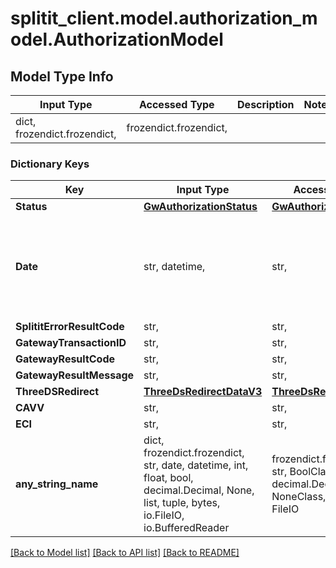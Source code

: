 # splitit_client.model.authorization_model.AuthorizationModel

## Model Type Info
Input Type | Accessed Type | Description | Notes
------------ | ------------- | ------------- | -------------
dict, frozendict.frozendict,  | frozendict.frozendict,  |  | 

### Dictionary Keys
Key | Input Type | Accessed Type | Description | Notes
------------ | ------------- | ------------- | ------------- | -------------
**Status** | [**GwAuthorizationStatus**](GwAuthorizationStatus.md) | [**GwAuthorizationStatus**](GwAuthorizationStatus.md) |  | 
**Date** | str, datetime,  | str,  |  | [optional] value must conform to RFC-3339 date-time
**SplititErrorResultCode** | str,  | str,  |  | [optional] 
**GatewayTransactionID** | str,  | str,  |  | [optional] 
**GatewayResultCode** | str,  | str,  |  | [optional] 
**GatewayResultMessage** | str,  | str,  |  | [optional] 
**ThreeDSRedirect** | [**ThreeDsRedirectDataV3**](ThreeDsRedirectDataV3.md) | [**ThreeDsRedirectDataV3**](ThreeDsRedirectDataV3.md) |  | [optional] 
**CAVV** | str,  | str,  |  | [optional] 
**ECI** | str,  | str,  |  | [optional] 
**any_string_name** | dict, frozendict.frozendict, str, date, datetime, int, float, bool, decimal.Decimal, None, list, tuple, bytes, io.FileIO, io.BufferedReader | frozendict.frozendict, str, BoolClass, decimal.Decimal, NoneClass, tuple, bytes, FileIO | any string name can be used but the value must be the correct type | [optional]

[[Back to Model list]](../../README.md#documentation-for-models) [[Back to API list]](../../README.md#documentation-for-api-endpoints) [[Back to README]](../../README.md)

